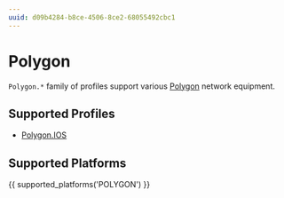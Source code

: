 ```yaml
---
uuid: d09b4284-b8ce-4506-8ce2-68055492cbc1
---
```

# Polygon

`Polygon.*` family of profiles support various [Polygon](https://plgn.ru/)
network equipment.

## Supported Profiles

- [Polygon.IOS](Polygon.IOS.md)

## Supported Platforms

{{ supported_platforms('POLYGON') }}
